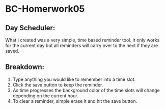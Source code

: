 # BC-Homerwork05

## Day Scheduler:
 What I created was a very simple, time based reminder tool. It only works  for the current day but all reminders will carry over to the next if they  are saved.
 
## Breakdown:
 1. Type anything you would like to remember into a time slot.
 2. Click the save button to keep the reminder.
 3. As time progresses the background color of the time slots will change depending on the current hour.
 4. To clear a reminder, simple erase it and hit the save button.